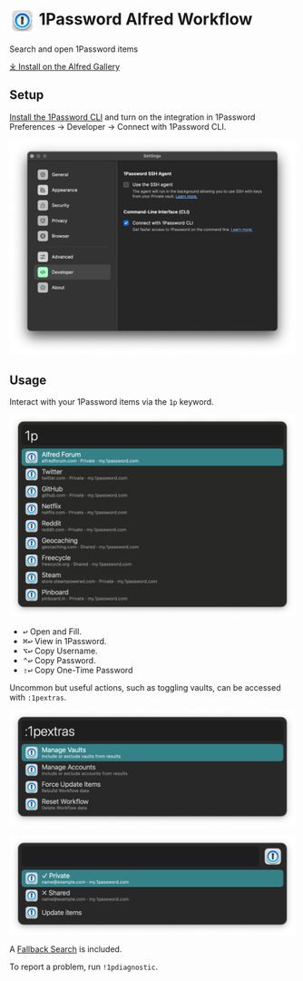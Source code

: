 # <img src='Workflow/icon.png' width='45' align='center' alt='icon'> 1Password Alfred Workflow

Search and open 1Password items

[⤓ Install on the Alfred Gallery](https://alfred.app/workflows/alfredapp/1password)

## Setup

[Install the 1Password CLI](https://1password.com/downloads/command-line/) and turn on the integration in 1Password Preferences → Developer → Connect with 1Password CLI.

![1Password preferences](Workflow/images/about/1password_preferences.png)

## Usage

Interact with your 1Password items via the `1p` keyword.

![Alfred search for 1p](Workflow/images/about/1p.png)

* <kbd>↩&#xFE0E;</kbd> Open and Fill.
* <kbd>⌘</kbd><kbd>↩&#xFE0E;</kbd> View in 1Password.
* <kbd>⌥</kbd><kbd>↩&#xFE0E;</kbd> Copy Username.
* <kbd>⌃</kbd><kbd>↩&#xFE0E;</kbd> Copy Password.
* <kbd>⇧</kbd><kbd>↩&#xFE0E;</kbd> Copy One-Time Password

Uncommon but useful actions, such as toggling vaults, can be accessed with `:1pextras`.

![Alfred search for :1pextras](Workflow/images/about/1pextras.png)

![Results for managing vaults](Workflow/images/about/vaults.png)

A [Fallback Search](https://www.alfredapp.com/help/features/default-results/fallback-searches/) is included.

To report a problem, run `!1pdiagnostic`.
